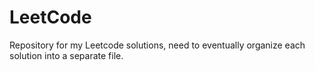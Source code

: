 # LeetCode
Repository for my Leetcode solutions, need to eventually organize each solution into a separate file.

